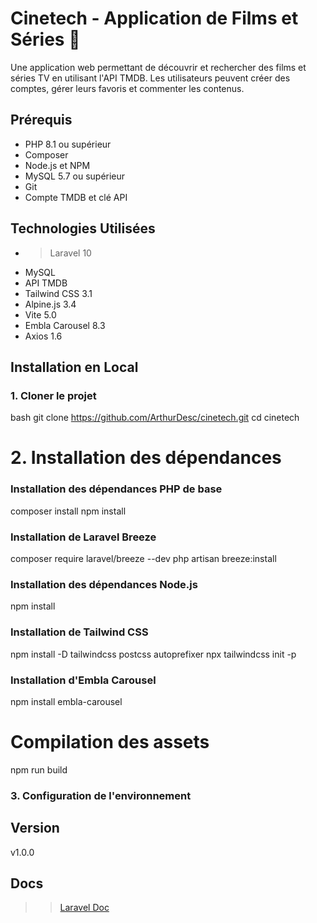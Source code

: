 # Cinetech - Application de Films et Séries :rocket:

Une application web permettant de découvrir et rechercher des films et séries TV en utilisant l'API TMDB. Les utilisateurs peuvent créer des comptes, gérer leurs favoris et commenter les contenus.

## Prérequis

- PHP 8.1 ou supérieur
- Composer
- Node.js et NPM
- MySQL 5.7 ou supérieur
- Git
- Compte TMDB et clé API

## Technologies Utilisées

- > Laravel 10
- MySQL
- API TMDB
- Tailwind CSS 3.1
- Alpine.js 3.4
- Vite 5.0
- Embla Carousel 8.3
- Axios 1.6

## Installation en Local

### 1. Cloner le projet
bash
git clone https://github.com/ArthurDesc/cinetech.git
cd cinetech


# 2. Installation des dépendances

### Installation des dépendances PHP de base
composer install
npm install

### Installation de Laravel Breeze
composer require laravel/breeze --dev
php artisan breeze:install

### Installation des dépendances Node.js
npm install

### Installation de Tailwind CSS
npm install -D tailwindcss postcss autoprefixer
npx tailwindcss init -p

### Installation d'Embla Carousel
npm install embla-carousel

# Compilation des assets
npm run build

### 3. Configuration de l'environnement


## Version
v1.0.0

## Docs
>>[Laravel Doc](https://laravel.com/docs/11.x)

